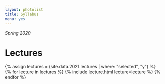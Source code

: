 ```yaml
---
layout: photolist
title: Syllabus
menu: yes
---
```


*Spring 2020*


# Lectures

{% assign lectures = (site.data.2021.lectures | where: "selected", "y") %}
{% for lecture in lectures %}
{% include lecture.html lecture=lecture %}
{% endfor %}


